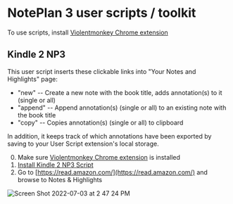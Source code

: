 # NotePlan 3 user scripts / toolkit

To use scripts, install [Violentmonkey Chrome extension](https://chrome.google.com/webstore/detail/violentmonkey/jinjaccalgkegednnccohejagnlnfdag)

## Kindle 2 NP3

This user script inserts these clickable links into "Your Notes and Highlights" page:
- "new" -- Create a new note with the book title, adds annotation(s) to it (single or all)
- "append" -- Append annotation(s) (single or all) to an existing note with the book title
- "copy" -- Copies annotation(s) (single or all) to clipboard

In addition, it keeps track of which annotations have been exported by saving to your User Script extension's local storage.


0. Make sure [Violentmonkey Chrome extension](https://chrome.google.com/webstore/detail/violentmonkey/jinjaccalgkegednnccohejagnlnfdag) is installed
1. [Install Kindle 2 NP3 Script](https://raw.githubusercontent.com/jlc467/np3_user_scripts/main/kindle_to_np3.user.js)
2. Go to [https://read.amazon.com/](https://read.amazon.com/) and browse to Notes & Highlights



![Screen Shot 2022-07-03 at 2 47 24 PM](https://user-images.githubusercontent.com/6405557/177053220-1094d89f-1042-493c-95ce-0ce34866f829.png)



